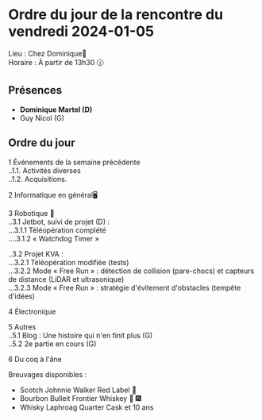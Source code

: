 # Ordre du jour de la rencontre du vendredi 2024-01-05

Lieu :    Chez Dominique🔭  
Horaire : À partir de 13h30 🕜  
## Présences
* **Dominique Martel (D)**  
* Guy Nicol (G)  

## Ordre du jour
1 Événements de la semaine précédente  
..1.1.  Activités diverses  
..1.2.  Acquisitions. 

2 Informatique en général🖥  

3 Robotique 🤖  
..3.1 Jetbot, suivi de projet (D) :   
...3.1.1 Téléopération complété    
....3.1.2 « Watchdog Timer »   

..3.2 Projet KVA :   
...3.2.1 Téléopération modifiée (tests)    
...3.2.2 Mode « Free Run » : détection de collision (pare-chocs) et capteurs de distance (LiDAR et ultrasonique)     
...3.2.3 Mode « Free Run » : stratégie d'évitement d'obstacles (tempête d'idées)     

4 Électronique  

5 Autres  
..5.1 Blog : Une histoire qui n'en finit plus (G)  
..5.2 2e partie en cours (G)  

6 Du coq à l'âne  

Breuvages disponibles :
  * Scotch Johnnie Walker Red Label 🥃
  * Bourbon Bulleit Frontier Whiskey 🥃 🎆
  * Whisky Laphroag Quarter Cask et 10 ans

